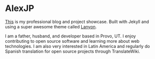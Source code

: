 # AlexJP  


[This](http://alexjp.com/) is my professional blog and project showcase. Built with Jekyll and using a super awesome theme called [Lanyon](http://lanyon.getpoole.com/).  

I am a father, husband, and developer based in Provo, UT. I enjoy contributing to open source software and learning more about web technologies. I am also very interested in Latin America and regularly do Spanish translation for open source projects through TranslateWiki.